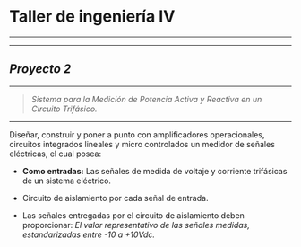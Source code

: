 <!-- Titulo del Proyecto -->
# Taller de ingeniería IV

___
___

## *Proyecto 2*

___

> *Sistema para la Medición de Potencia Activa y Reactiva en un Circuito Trifásico.*

___

Diseñar, construir y poner a punto con amplificadores operacionales, circuitos integrados lineales y micro controlados un medidor de señales eléctricas, el cual posea:

* **Como entradas:** Las señales de medida de voltaje y corriente trifásicas de un sistema eléctrico.

* Circuito de aislamiento por cada señal de entrada.

* Las señales entregadas por el circuito de aislamiento deben proporcionar: *El valor representativo de las señales medidas, estandarizadas entre -10 a +10Vdc.*

